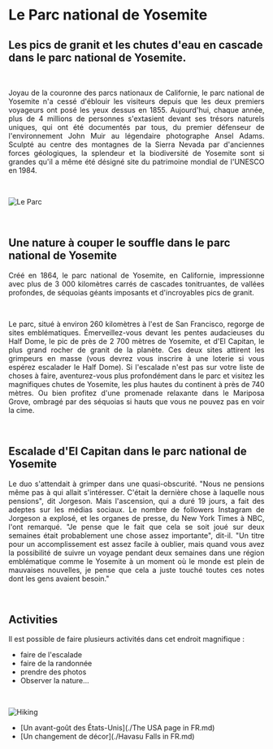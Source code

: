# Le Parc national de Yosemite 

## Les pics de granit et les chutes d'eau en cascade dans le parc national de Yosemite.
&nbsp;

<p align=justify> Joyau de la couronne des parcs nationaux de Californie, le parc national de Yosemite n'a cessé d'éblouir les visiteurs depuis que les deux premiers voyageurs ont posé les yeux dessus en 1855. Aujourd'hui, chaque année, plus de 4 millions de personnes s'extasient devant ses trésors naturels uniques, qui ont été documentés par tous, du premier défenseur de l'environnement John Muir au légendaire photographe Ansel Adams. Sculpté au centre des montagnes de la Sierra Nevada par d'anciennes forces géologiques, la splendeur et la biodiversité de Yosemite sont si grandes qu'il a même été désigné site du patrimoine mondial de l'UNESCO en 1984. </p>

&nbsp;
  
![Le Parc](https://img0.oastatic.com/img2/73855996/1080x610r/view-of-yosemite-falls-on-a-hike-in-yosemite.jpg)

&nbsp;

## Une nature à couper le souffle dans le parc national de Yosemite 

<p align=justify> Créé en 1864, le parc national de Yosemite, en Californie, impressionne avec plus de 3 000 kilomètres carrés de cascades tonitruantes, de vallées profondes, de séquoias géants imposants et d'incroyables pics de granit. </p> 

&nbsp;

<p align=justify> Le parc, situé à environ 260 kilomètres à l'est de San Francisco, regorge de sites emblématiques. Émerveillez-vous devant les pentes audacieuses du Half Dome, le pic de près de 2 700 mètres de Yosemite, et d'El Capitan, le plus grand rocher de granit de la planète. Ces deux sites attirent les grimpeurs en masse (vous devrez vous inscrire à une loterie si vous espérez escalader le Half Dome). Si l'escalade n'est pas sur votre liste de choses à faire, aventurez-vous plus profondément dans le parc et visitez les magnifiques chutes de Yosemite, les plus hautes du continent à près de 740 mètres. Ou bien profitez d'une promenade relaxante dans le Mariposa Grove, ombragé par des séquoias si hauts que vous ne pouvez pas en voir la cime. </p>

&nbsp;

## Escalade d'El Capitan dans le parc national de Yosemite
<p align=justify> Le duo s'attendait à grimper dans une quasi-obscurité. "Nous ne pensions même pas à qui allait s'intéresser. C'était la dernière chose à laquelle nous pensions", dit Jorgeson. Mais l'ascension, qui a duré 19 jours, a fait des adeptes sur les médias sociaux. Le nombre de followers Instagram de Jorgeson a explosé, et les organes de presse, du New York Times à NBC, l'ont remarqué. "Je pense que le fait que cela se soit joué sur deux semaines était probablement une chose assez importante", dit-il. "Un titre pour un accomplissement est assez facile à oublier, mais quand vous avez la possibilité de suivre un voyage pendant deux semaines dans une région emblématique comme le Yosemite à un moment où le monde est plein de mauvaises nouvelles, je pense que cela a juste touché toutes ces notes dont les gens avaient besoin." </p>

&nbsp;

## Activities 
Il est possible de faire plusieurs activités dans cet endroit magnifique : 
* faire de l'escalade
* faire de la randonnée
* prendre des photos 
* Observer la nature...

&nbsp;

![Hiking](https://national-park.com/wp-content/uploads/2017/03/Yosemite-National-Park-Hiking-Guide.jpg)


* [Un avant-goût des États-Unis](./The USA page in FR.md)
* [Un changement de décor](./Havasu Falls in FR.md) 

